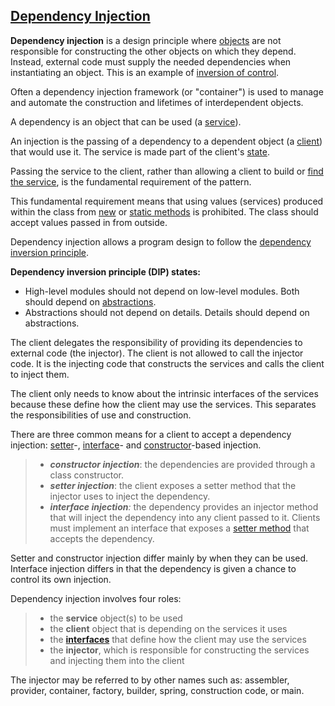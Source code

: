 [Dependency Injection](https://en.wikipedia.org/wiki/Dependency_injection)
---------

**Dependency injection** is a design principle where [objects](https://en.wikipedia.org/wiki/Object_(computer_science)) are not responsible for constructing the other objects on which they depend. Instead, external code must supply the needed dependencies when instantiating an object. This is an example of [inversion of control](https://en.wikipedia.org/wiki/Inversion_of_control).

Often a dependency injection framework (or "container") is used to manage and automate the construction and lifetimes of interdependent objects.

A dependency is an object that can be used (a [service](https://en.wikipedia.org/wiki/Service_(systems_architecture))). 

An injection is the passing of a dependency to a dependent object (a [client](https://en.wikipedia.org/wiki/Client_(computing))) that would use it. The service is made part of the client's [state](https://en.wikipedia.org/wiki/State_(computer_science)). 

Passing the service to the client, rather than allowing a client to build or [find the service](https://en.wikipedia.org/wiki/Service_locator_pattern), is the fundamental requirement of the pattern.

This fundamental requirement means that using values (services) produced within the class from [new](https://en.wikipedia.org/wiki/New_and_delete_(C%2B%2B)) or [static methods](https://en.wikipedia.org/wiki/Static_methods) is prohibited. The class should accept values passed in from outside.

Dependency injection allows a program design to follow the [dependency inversion principle](https://en.wikipedia.org/wiki/Dependency_inversion_principle).

**Dependency inversion principle (DIP) states:**
-   High-level modules should not depend on low-level modules. Both should depend on [abstractions](https://en.wikipedia.org/wiki/Abstraction_(computer_science)).
-   Abstractions should not depend on details. Details should depend on abstractions.

The client delegates the responsibility of providing its dependencies to external code (the injector). The client is not allowed to call the injector code. It is the injecting code that constructs the services and calls the client to inject them. 

The client only needs to know about the intrinsic interfaces of the services because these define how the client may use the services. This separates the responsibilities of use and construction.

There are three common means for a client to accept a dependency injection: [setter](https://en.wikipedia.org/wiki/Mutator_method)-, [interface](https://en.wikipedia.org/wiki/Interface_(object-oriented_programming))- and [constructor](https://en.wikipedia.org/wiki/Constructor_(object-oriented_programming))-based injection.

>-  ***constructor injection***: the dependencies are provided through a class constructor.
>-  ***setter injection***: the client exposes a setter method that the injector uses to inject the dependency.
>-  ***interface injection**:* the dependency provides an injector method that will inject the dependency into any client passed to it. Clients must implement an interface that exposes a [setter method](https://en.wikipedia.org/wiki/Setter_method) that accepts the dependency.

Setter and constructor injection differ mainly by when they can be used. Interface injection differs in that the dependency is given a chance to control its own injection.

Dependency injection involves four roles:
>-   the **service** object(s) to be used
>-   the **client** object that is depending on the services it uses
>-   the [**interfaces**](https://en.wikipedia.org/wiki/Interface_(object-oriented_programming)) that define how the client may use the services
>-   the **injector**, which is responsible for constructing the services and injecting them into the client

The injector may be referred to by other names such as: assembler, provider, container, factory, builder, spring, construction code, or main.
